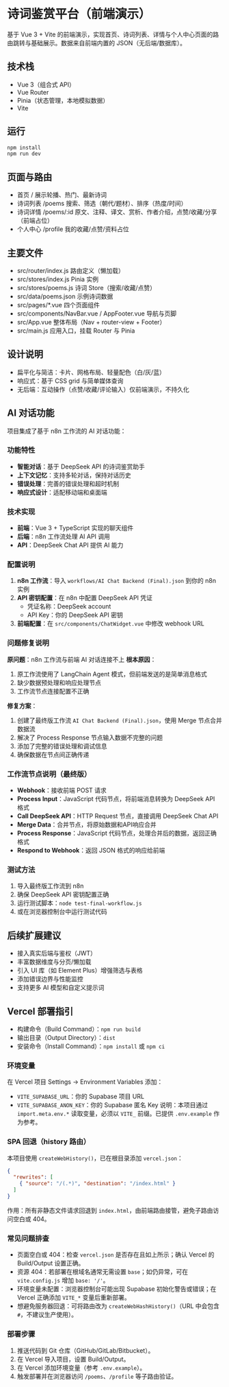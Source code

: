 # 诗词鉴赏平台（前端演示）

基于 Vue 3 + Vite 的前端演示，实现首页、诗词列表、详情与个人中心页面的路由跳转与基础展示。数据来自前端内置的 JSON（无后端/数据库）。

## 技术栈
- Vue 3（组合式 API）
- Vue Router
- Pinia（状态管理，本地模拟数据）
- Vite

## 运行
```sh
npm install
npm run dev
```

## 页面与路由
- 首页 /           展示轮播、热门、最新诗词
- 诗词列表 /poems  搜索、筛选（朝代/题材）、排序（热度/时间）
- 诗词详情 /poems/:id 原文、注释、译文、赏析、作者介绍，点赞/收藏/分享（前端占位）
- 个人中心 /profile 我的收藏/点赞/资料占位

## 主要文件
- src/router/index.js 路由定义（懒加载）
- src/stores/index.js  Pinia 实例
- src/stores/poems.js  诗词 Store（搜索/收藏/点赞）
- src/data/poems.json  示例诗词数据
- src/pages/*.vue      四个页面组件
- src/components/NavBar.vue / AppFooter.vue 导航与页脚
- src/App.vue          整体布局（Nav + router-view + Footer）
- src/main.js          应用入口，挂载 Router 与 Pinia

## 设计说明
- 扁平化与简洁：卡片、网格布局、轻量配色（白/灰/蓝）
- 响应式：基于 CSS grid 与简单媒体查询
- 无后端：互动操作（点赞/收藏/评论输入）仅前端演示，不持久化

## AI 对话功能

项目集成了基于 n8n 工作流的 AI 对话功能：

### 功能特性
- **智能对话**：基于 DeepSeek API 的诗词鉴赏助手
- **上下文记忆**：支持多轮对话，保持对话历史
- **错误处理**：完善的错误处理和超时机制
- **响应式设计**：适配移动端和桌面端

### 技术实现
- **前端**：Vue 3 + TypeScript 实现的聊天组件
- **后端**：n8n 工作流处理 AI API 调用
- **API**：DeepSeek Chat API 提供 AI 能力

### 配置说明
1. **n8n 工作流**：导入 `workflows/AI Chat Backend (Final).json` 到你的 n8n 实例
2. **API 密钥配置**：在 n8n 中配置 DeepSeek API 凭证
   - 凭证名称：DeepSeek account
   - API Key：你的 DeepSeek API 密钥
3. **前端配置**：在 `src/components/ChatWidget.vue` 中修改 webhook URL

### 问题修复说明
**原问题**：n8n 工作流与前端 AI 对话连接不上
**根本原因**：
1. 原工作流使用了 LangChain Agent 模式，但前端发送的是简单消息格式
2. 缺少数据预处理和响应处理节点
3. 工作流节点连接配置不正确

**修复方案**：
1. 创建了最终版工作流 `AI Chat Backend (Final).json`，使用 Merge 节点合并数据流
2. 解决了 Process Response 节点输入数据不完整的问题
3. 添加了完整的错误处理和调试信息
4. 确保数据在节点间正确传递

### 工作流节点说明（最终版）
- **Webhook**：接收前端 POST 请求
- **Process Input**：JavaScript 代码节点，将前端消息转换为 DeepSeek API 格式
- **Call DeepSeek API**：HTTP Request 节点，直接调用 DeepSeek Chat API
- **Merge Data**：合并节点，将原始数据和API响应合并
- **Process Response**：JavaScript 代码节点，处理合并后的数据，返回正确格式
- **Respond to Webhook**：返回 JSON 格式的响应给前端

### 测试方法
1. 导入最终版工作流到 n8n
2. 确保 DeepSeek API 密钥配置正确
3. 运行测试脚本：`node test-final-workflow.js`
4. 或在浏览器控制台中运行测试代码

## 后续扩展建议
- 接入真实后端与鉴权（JWT）
- 丰富数据维度与分页/懒加载
- 引入 UI 库（如 Element Plus）增强筛选与表格
- 添加错误边界与性能监控
- 支持更多 AI 模型和自定义提示词

## Vercel 部署指引
- 构建命令（Build Command）：`npm run build`
- 输出目录（Output Directory）：`dist`
- 安装命令（Install Command）：`npm install` 或 `npm ci`

### 环境变量
在 Vercel 项目 Settings → Environment Variables 添加：
- `VITE_SUPABASE_URL`：你的 Supabase 项目 URL
- `VITE_SUPABASE_ANON_KEY`：你的 Supabase 匿名 Key
说明：本项目通过 `import.meta.env.*` 读取变量，必须以 `VITE_` 前缀。已提供 `.env.example` 作为参考。

### SPA 回退（history 路由）
本项目使用 `createWebHistory()`，已在根目录添加 `vercel.json`：
```json
{
  "rewrites": [
    { "source": "/(.*)", "destination": "/index.html" }
  ]
}
```
作用：所有非静态文件请求回退到 `index.html`，由前端路由接管，避免子路由访问空白或 404。

### 常见问题排查
- 页面空白或 404：检查 `vercel.json` 是否存在且如上所示；确认 Vercel 的 Build/Output 设置正确。
- 资源 404：若部署在根域名通常无需设置 `base`；如仍异常，可在 `vite.config.js` 增加 `base: '/'`。
- 环境变量未配置：浏览器控制台可能出现 Supabase 初始化警告或错误；在 Vercel 正确添加 `VITE_*` 变量后重新部署。
- 想避免服务器回退：可将路由改为 `createWebHashHistory()`（URL 中会包含 `#`，不建议生产使用）。

### 部署步骤
1. 推送代码到 Git 仓库（GitHub/GitLab/Bitbucket）。
2. 在 Vercel 导入项目，设置 Build/Output。
3. 在 Vercel 添加环境变量（参考 `.env.example`）。
4. 触发部署并在浏览器访问 `/poems`、`/profile` 等子路由验证。